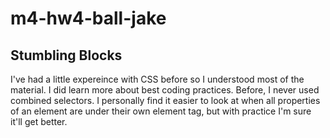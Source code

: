 # m4-hw4-ball-jake

## Stumbling Blocks
I've had a little expereince with CSS before so I understood most of the material. I did learn more about best coding practices. Before, I never used combined selectors. I personally find it easier to look at when all properties of an element are under their own element tag, but with practice I'm sure it'll get better.